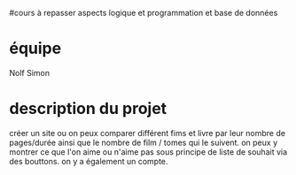 #cours à repasser
aspects logique et programmation et base de données
# équipe
Nolf Simon
# description du projet
créer un site ou on peux comparer différent fims et livre par leur nombre de pages/durée ainsi que le nombre de film / tomes qui le suivent. on peux y montrer ce que l'on aime ou n'aime pas sous principe de liste de souhait via des bouttons. on y a également un compte.
